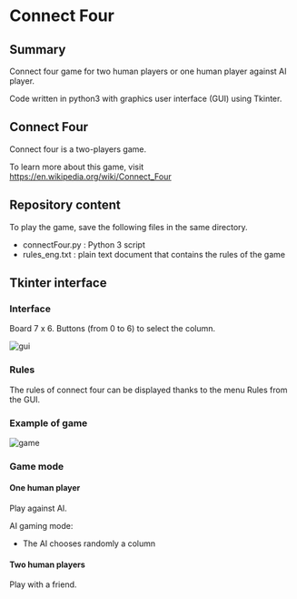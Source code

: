 # Connect Four

## Summary

Connect four game for two human players or one human player against AI player.

Code written in python3 with graphics user interface (GUI) using Tkinter.

## Connect Four

Connect four is a two-players game.

To learn more about this game, visit https://en.wikipedia.org/wiki/Connect_Four

## Repository content

To play the game, save the following files in the same directory.

* connectFour.py : Python 3 script
* rules_eng.txt : plain text document that contains the rules of the game

## Tkinter interface

### Interface

Board 7 x 6.
Buttons (from 0 to 6) to select the column.

![gui](https://user-images.githubusercontent.com/82372483/128048312-3867d326-2bca-4de3-91f5-6e9a95ed696b.png)

### Rules

The rules of connect four can be displayed thanks to the menu Rules from the GUI.

### Example of game

![game](https://user-images.githubusercontent.com/82372483/127654317-de8c408a-91fe-4204-8e7e-3508ce07e2ed.png)

### Game mode
#### One human player
Play against AI.

AI gaming mode:
* The AI chooses randomly a column

#### Two human players
Play with a friend.

